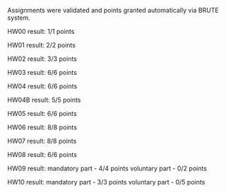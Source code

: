 Assignments were validated and points granted automatically via BRUTE system. 


HW00 result:
	1/1 points

HW01 result:
	2/2 points

HW02 result:
	3/3 points

HW03 result:
	6/6 points

HW04 result:
	6/6 points

HW04B result:
	5/5 points

HW05 result:
	6/6 points

HW06 result:
	8/8 points

HW07 result:
	8/8 points

HW08 result:
	6/6 points

HW09 result:
	mandatory part - 4/4 points
	voluntary part - 0/2 points

HW10 result:
	mandatory part - 3/3 points
	voluntary part - 0/5 points


